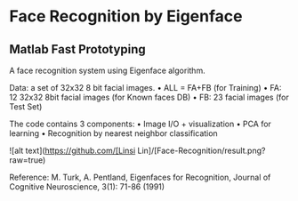 # Face Recognition by Eigenface
## Matlab Fast Prototyping
A face recognition system using Eigenface algorithm. 

Data: a set of  32x32 8 bit facial images.
• ALL = FA+FB (for Training)
• FA: 12 32x32 8bit facial images (for
Known faces DB)
• FB: 23 facial images (for Test Set)

The code contains 3 components:
•  Image I/O + visualization
•  PCA for learning
•  Recognition by nearest neighbor classification

![alt text](https://github.com/[Linsi Lin]/[Face-Recognition/result.png?raw=true)


Reference: M. Turk, A. Pentland, Eigenfaces for Recognition, Journal of Cognitive Neuroscience, 3(1): 71-86 (1991)

